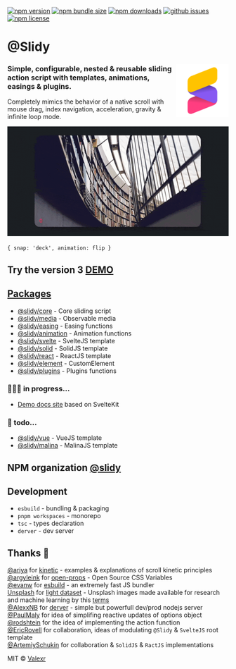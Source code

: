 [![npm version](https://img.shields.io/npm/v/@slidy/core)](https://www.npmjs.com/package/@slidy/core)
[![npm bundle size](https://img.shields.io/bundlephobia/minzip/@slidy/core?label=minzip)](https://bundlephobia.com/package/@slidy/core)
[![npm downloads](https://img.shields.io/npm/dt/@slidy/core)](https://www.npmjs.com/package/@slidy/core)
[![github issues](https://img.shields.io/github/issues/valexr/slidy)](https://github.com/Valexr/slidy/issues)
[![npm license](https://img.shields.io/npm/l/@slidy/core)](https://www.npmjs.com/package/@slidy/core)

# @Slidy

### <img align="right" width="120" src="assets/static/Slidy.png"> Simple, configurable, nested & reusable sliding action script with templates, animations, easings & plugins.

Сompletely mimics the behavior of a native scroll with mouse drag, index navigation, acceleration, gravity & infinite loop mode.

<img src="assets/static/flip.gif">

`{ snap: 'deck', animation: flip }`

## Try the version 3 [DEMO](https://slidy-core.surge.sh/)

## [Packages](https://github.com/Valexr/slidy/tree/master/packages)

-   [@slidy/core](https://github.com/Valexr/slidy/tree/master/packages/core) - Core sliding script
-   [@slidy/media](https://github.com/Valexr/slidy/tree/master/packages/media) - Observable media
-   [@slidy/easing](https://github.com/Valexr/slidy/tree/master/packages/easing) - Easing functions
-   [@slidy/animation](https://github.com/Valexr/slidy/tree/master/packages/animation) - Animation functions
-   [@slidy/svelte](https://github.com/Valexr/slidy/tree/master/packages/svelte) - SvelteJS template
-   [@slidy/solid](https://github.com/Valexr/slidy/tree/master/packages/solid) - SolidJS template
-   [@slidy/react](https://github.com/Valexr/slidy/tree/master/packages/react) - ReactJS template
-   [@slidy/element](https://github.com/Valexr/slidy/tree/master/packages/element) - CustomElement
-   [@slidy/plugins](https://github.com/Valexr/slidy/tree/master/packages/plugins) - Plugins functions

### 👨🏻‍💻 in progress...

-   [Demo docs site](https://github.com/Valexr/slidy/tree/master/www) based on SvelteKit

### 📝 todo...

-   [@slidy/vue](https://github.com/Valexr/slidy/tree/master/packages/vue) - VueJS template
-   [@slidy/malina](https://github.com/Valexr/slidy/tree/master/packages/malina) - MalinaJS template

## NPM organization [@slidy](https://www.npmjs.com/org/slidy)

## Development

-   `esbuild` - bundling & packaging
-   `pnpm workspaces` - monorepo
-   `tsc` - types declaration
-   `derver` - dev server

## Thanks 🎉

[@ariya](https://github.com/ariya) for [kinetic](https://github.com/ariya/kinetic) - examples & explanations of scroll kinetic principles  
[@argyleink](https://github.com/argyleink) for [open-props](https://github.com/argyleink/open-props) - Open Source CSS Variables  
[@evanw](https://github.com/evanw) for [esbuild](https://github.com/evanw/esbuild) - an extremely fast JS bundler  
[Unsplash](https://github.com/unsplash) for [light dataset](https://github.com/unsplash/datasets) - Unsplash images made available for research and machine learning by this [terms](https://github.com/unsplash/datasets/blob/master/TERMS.md)  
[@AlexxNB](https://github.com/AlexxNB) for [derver](https://github.com/AlexxNB/derver) - simple but powerfull dev/prod nodejs server  
[@PaulMaly](https://github.com/PaulMaly) for idea of simplifing reactive updates of options object  
[@rodshtein](https://github.com/rodshtein) for the idea of implementing the action function  
[@EricRovell](https://github.com/EricRovell) for collaboration, ideas of modulating `@Slidy` & `SvelteJS` root template  
[@ArtemiySchukin](https://github.com/yhdgms1) for collaboration & `SolidJS` & `RactJS` implementations

MIT &copy; [Valexr](https://github.com/Valexr)
